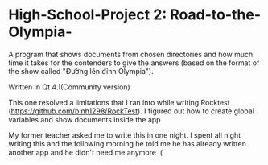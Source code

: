 # High-School-Project 2: Road-to-the-Olympia-

A program that shows documents from chosen directories and how much time it takes for the contenders to give the answers (based on the format of the show called "Đường lên đỉnh Olympia"). 

Written in Qt 4.1(Community version)

This one resolved a limitations that I ran into while writing Rocktest (https://github.com/binh1298/RockTest). I figured out how to create global variables and show documents inside the app

My former teacher asked me to write this in one night. I spent all night writing this and the following morning he told me he has already written another app and he didn't need me anymore :( 
